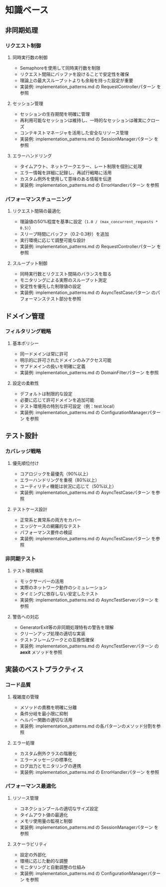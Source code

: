 # 知識ベース

## 非同期処理
### リクエスト制御
1. 同時実行数の制御
   - Semaphoreを使用して同時実行数を制限
   - リクエスト間隔にバッファを設けることで安定性を確保
   - 理論上の最大スループットよりも余裕を持った設定が重要
   - 実装例: implementation_patterns.md の RequestControllerパターン を参照

2. セッション管理
   - セッションの生存期間を明確に管理
   - 再利用可能なセッションは維持し、一時的なセッションは確実にクローズ
   - コンテキストマネージャを活用した安全なリソース管理
   - 実装例: implementation_patterns.md の SessionManagerパターン を参照

3. エラーハンドリング
   - タイムアウト、ネットワークエラー、レート制限を個別に処理
   - エラー情報を詳細に記録し、再試行戦略に活用
   - カスタム例外を使用して意味のある情報を伝達
   - 実装例: implementation_patterns.md の ErrorHandlerパターン を参照

### パフォーマンスチューニング
1. リクエスト間隔の最適化
   - 理論値の50%程度を基準に設定（`1.0 / (max_concurrent_requests * 0.5)`）
   - スリープ時間にバッファ（0.2-0.3秒）を追加
   - 実行環境に応じて調整可能な設計
   - 実装例: implementation_patterns.md の RequestControllerパターン を参照

2. スループット制御
   - 同時実行数とリクエスト間隔のバランスを取る
   - モニタリングによる実際のスループット測定
   - 安定性を優先した制限値の設定
   - 実装例: implementation_patterns.md の AsyncTestCaseパターン のパフォーマンステスト部分を参照

## ドメイン管理
### フィルタリング戦略
1. 基本ポリシー
   - 同一ドメインは常に許可
   - 明示的に許可されたドメインのみアクセス可能
   - サブドメインの扱いを明確に定義
   - 実装例: implementation_patterns.md の DomainFilterパターン を参照

2. 設定の柔軟性
   - デフォルトは制限的な設定
   - 必要に応じて許可ドメインを追加可能
   - テスト環境用の特別な許可設定（例：test.local）
   - 実装例: implementation_patterns.md の ConfigurationManagerパターン を参照

## テスト設計
### カバレッジ戦略
1. 優先順位付け
   - コアロジックを最優先（90%以上）
   - エラーハンドリングを重視（80%以上）
   - ユーティリティ機能は状況に応じて（50%以上）
   - 実装例: implementation_patterns.md の AsyncTestCaseパターン を参照

2. テストケース設計
   - 正常系と異常系の両方をカバー
   - エッジケースの網羅的なテスト
   - パフォーマンス要件の検証
   - 実装例: implementation_patterns.md の AsyncTestCaseパターン を参照

### 非同期テスト
1. テスト環境構築
   - モックサーバーの活用
   - 実際のネットワーク動作のシミュレーション
   - タイミングに依存しない安定したテスト
   - 実装例: implementation_patterns.md の AsyncTestServerパターン を参照

2. 警告への対応
   - GeneratorExit等の非同期処理特有の警告を理解
   - クリーンアップ処理の適切な実装
   - テストフレームワークとの互換性確保
   - 実装例: implementation_patterns.md の AsyncTestServerパターン の __aexit__ メソッドを参照

## 実装のベストプラクティス
### コード品質
1. 複雑度の管理
   - メソッドの責務を明確に分離
   - 条件分岐を最小限に抑制
   - ヘルパー関数の適切な活用
   - 実装例: implementation_patterns.md の各パターンのメソッド分割を参照

2. エラー処理
   - カスタム例外クラスの階層化
   - エラーメッセージの標準化
   - ログ出力とモニタリングの連携
   - 実装例: implementation_patterns.md の ErrorHandlerパターン を参照

### パフォーマンス最適化
1. リソース管理
   - コネクションプールの適切なサイズ設定
   - タイムアウト値の最適化
   - メモリ使用量の監視と制御
   - 実装例: implementation_patterns.md の SessionManagerパターン を参照

2. スケーラビリティ
   - 設定の外部化
   - 環境に応じた動的な調整
   - モニタリングと自動調整の仕組み
   - 実装例: implementation_patterns.md の ConfigurationManagerパターン を参照 